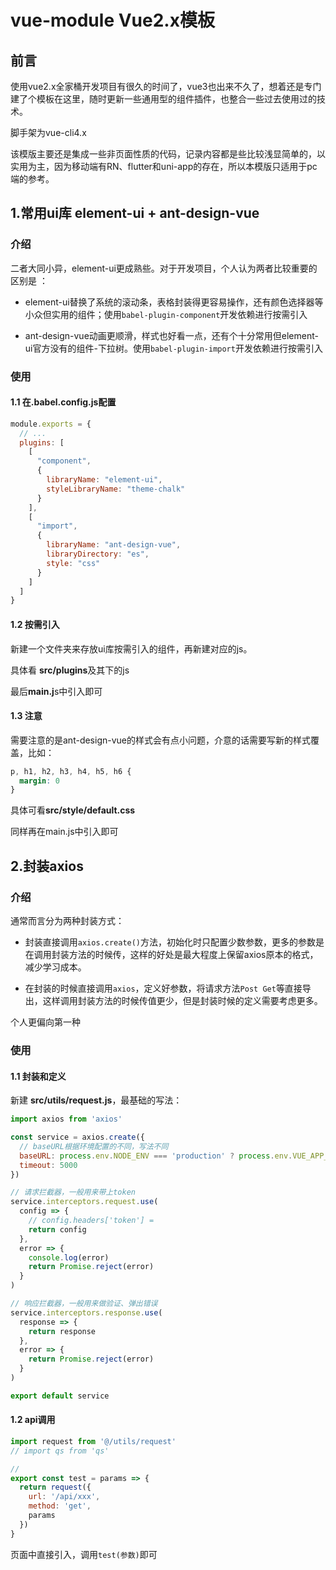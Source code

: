 <!--
 * @Descripttion: readme
 * @Author: Cheng
 * @Date: 2021-05-24 16:46:46
 * @LastEditors: Cheng
 * @LastEditTime: 2021-05-26 11:24:24
-->
# vue-module Vue2.x模板

## 前言

使用vue2.x全家桶开发项目有很久的时间了，vue3也出来不久了，想着还是专门建了个模板在这里，随时更新一些通用型的组件插件，也整合一些过去使用过的技术。

脚手架为vue-cli4.x

该模版主要还是集成一些非页面性质的代码，记录内容都是些比较浅显简单的，以实用为主，因为移动端有RN、flutter和uni-app的存在，所以本模版只适用于pc端的参考。

## 1.常用ui库 element-ui + ant-design-vue

### 介绍

二者大同小异，element-ui更成熟些。对于开发项目，个人认为两者比较重要的区别是 ：

* element-ui替换了系统的滚动条，表格封装得更容易操作，还有颜色选择器等小众但实用的组件；使用`babel-plugin-component`开发依赖进行按需引入

* ant-design-vue动画更顺滑，样式也好看一点，还有个十分常用但element-ui官方没有的组件-下拉树。使用`babel-plugin-import`开发依赖进行按需引入

### 使用

#### 1.1 在.babel.config.js配置

```js 
module.exports = {
  // ...
  plugins: [
    [
      "component",
      {
        libraryName: "element-ui",
        styleLibraryName: "theme-chalk"
      }
    ],
    [
      "import",
      {
        libraryName: "ant-design-vue",
        libraryDirectory: "es",
        style: "css"
      }
    ]
  ]
}
```

#### 1.2 按需引入

新建一个文件夹来存放ui库按需引入的组件，再新建对应的js。

具体看 **src/plugins**及其下的js

最后**main.j**s中引入即可

#### 1.3 注意

需要注意的是ant-design-vue的样式会有点小问题，介意的话需要写新的样式覆盖，比如：

```css
p, h1, h2, h3, h4, h5, h6 {
  margin: 0
}
```

具体可看**src/style/default.css**

同样再在main.js中引入即可

## 2.封装axios

### 介绍

通常而言分为两种封装方式：

* 封装直接调用`axios.create()`方法，初始化时只配置少数参数，更多的参数是在调用封装方法的时候传，这样的好处是最大程度上保留axios原本的格式，减少学习成本。

* 在封装的时候直接调用`axios`，定义好参数，将请求方法`Post Get`等直接导出，这样调用封装方法的时候传值更少，但是封装时候的定义需要考虑更多。

个人更偏向第一种

### 使用 

#### 1.1 封装和定义

新建 **src/utils/request.js**，最基础的写法：

```js
import axios from 'axios'

const service = axios.create({
  // baseURL根据环境配置的不同，写法不同
  baseURL: process.env.NODE_ENV === 'production' ? process.env.VUE_APP_BASE_API : '',
  timeout: 5000
})

// 请求拦截器，一般用来带上token
service.interceptors.request.use(
  config => {
    // config.headers['token'] =
    return config
  },
  error => {
    console.log(error)
    return Promise.reject(error)
  }
)

// 响应拦截器，一般用来做验证、弹出错误
service.interceptors.response.use(
  response => {
    return response
  },
  error => {
    return Promise.reject(error)
  }
)

export default service
```

#### 1.2 api调用 

```js
import request from '@/utils/request'
// import qs from 'qs'

//
export const test = params => {
  return request({
    url: '/api/xxx',
    method: 'get',
    params
  })
}
```

页面中直接引入，调用`test(参数)`即可


